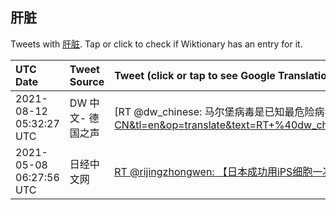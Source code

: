 ## 肝脏 

Tweets with [肝脏](https://en.wiktionary.org/wiki/肝脏). Tap or click to check if Wiktionary has an entry for it.

| UTC Date | Tweet Source | Tweet (click or tap to see Google Translation) |
|:-----------------|:-------------|:------------------|  
| 2021-08-12 05:32:27 UTC | DW 中文- 德国之声 | [RT @dw_chinese: 马尔堡病毒是已知最危险病毒之一。它会感染血液、肝脏和皮肤细胞，从而在人体内迅速强力扩散。https://t.co/3rRuUeWSNp](https://translate.google.com/?hi=en&tab=TT&sl=zh-CN&tl=en&op=translate&text=RT+%40dw_chinese%3A+%E9%A9%AC%E5%B0%94%E5%A0%A1%E7%97%85%E6%AF%92%E6%98%AF%E5%B7%B2%E7%9F%A5%E6%9C%80%E5%8D%B1%E9%99%A9%E7%97%85%E6%AF%92%E4%B9%8B%E4%B8%80%E3%80%82%E5%AE%83%E4%BC%9A%E6%84%9F%E6%9F%93%E8%A1%80%E6%B6%B2%E3%80%81%E8%82%9D%E8%84%8F%E5%92%8C%E7%9A%AE%E8%82%A4%E7%BB%86%E8%83%9E%EF%BC%8C%E4%BB%8E%E8%80%8C%E5%9C%A8%E4%BA%BA%E4%BD%93%E5%86%85%E8%BF%85%E9%80%9F%E5%BC%BA%E5%8A%9B%E6%89%A9%E6%95%A3%E3%80%82https%3A%2F%2Ft.co%2F3rRuUeWSNp) |
| 2021-05-08 06:27:56 UTC | 日经中文网 | [RT @rijingzhongwen: 【日本成功用iPS细胞一次制作多个人体器官】研究人员利用人类iPS细胞一次制作出了肝脏、胰腺、胆管和肠。与制作单一器官相比，制作多个器官可轻松再现通过器官联动在体内产生的各种作用，还能抑制异常细胞，有望提高移植成功率……https://t…](https://translate.google.com/?hi=en&tab=TT&sl=zh-CN&tl=en&op=translate&text=RT+%40rijingzhongwen%3A+%E3%80%90%E6%97%A5%E6%9C%AC%E6%88%90%E5%8A%9F%E7%94%A8iPS%E7%BB%86%E8%83%9E%E4%B8%80%E6%AC%A1%E5%88%B6%E4%BD%9C%E5%A4%9A%E4%B8%AA%E4%BA%BA%E4%BD%93%E5%99%A8%E5%AE%98%E3%80%91%E7%A0%94%E7%A9%B6%E4%BA%BA%E5%91%98%E5%88%A9%E7%94%A8%E4%BA%BA%E7%B1%BBiPS%E7%BB%86%E8%83%9E%E4%B8%80%E6%AC%A1%E5%88%B6%E4%BD%9C%E5%87%BA%E4%BA%86%E8%82%9D%E8%84%8F%E3%80%81%E8%83%B0%E8%85%BA%E3%80%81%E8%83%86%E7%AE%A1%E5%92%8C%E8%82%A0%E3%80%82%E4%B8%8E%E5%88%B6%E4%BD%9C%E5%8D%95%E4%B8%80%E5%99%A8%E5%AE%98%E7%9B%B8%E6%AF%94%EF%BC%8C%E5%88%B6%E4%BD%9C%E5%A4%9A%E4%B8%AA%E5%99%A8%E5%AE%98%E5%8F%AF%E8%BD%BB%E6%9D%BE%E5%86%8D%E7%8E%B0%E9%80%9A%E8%BF%87%E5%99%A8%E5%AE%98%E8%81%94%E5%8A%A8%E5%9C%A8%E4%BD%93%E5%86%85%E4%BA%A7%E7%94%9F%E7%9A%84%E5%90%84%E7%A7%8D%E4%BD%9C%E7%94%A8%EF%BC%8C%E8%BF%98%E8%83%BD%E6%8A%91%E5%88%B6%E5%BC%82%E5%B8%B8%E7%BB%86%E8%83%9E%EF%BC%8C%E6%9C%89%E6%9C%9B%E6%8F%90%E9%AB%98%E7%A7%BB%E6%A4%8D%E6%88%90%E5%8A%9F%E7%8E%87%E2%80%A6%E2%80%A6https%3A%2F%2Ft%E2%80%A6) |
